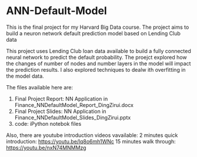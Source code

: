 # ANN-Default-Model
This is the final project for my Harvard Big Data course. The project aims to build a neuron network default prediction model based on Lending Club data

This project uses Lending Club loan data available to build a fully connected neural network to predict the default probability. The proejct explored how the changes of number of nodes and number layers in the model will impact the prediction results. I also explored techniques to dealw ith overfitting in the model data.

The files available here are:

1. Final Project Report: NN Application in Finance_NNDefaultModel_Report_DingZirui.docx 
2. Final Project Slides: NN Application in Finance_NNDefaultModel_Slides_DingZirui.pptx
3. code: iPython notebok files

Also, there are youtube introduction videos vavailable:
2 minutes quick introduction: https://youtu.be/lq8o6mh1WNc
15 minutes walk through: https://youtu.be/nxN74MNMMzg
